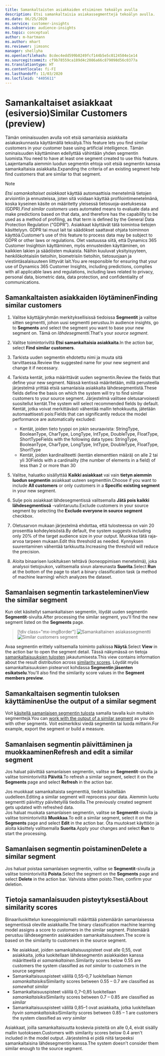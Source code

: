 ```yaml
---
title: Samankaltaisten asiakkaiden etsiminen tekoälyn avulla
description: Etsi samankaltaisia asiakassegmenttejä tekoälyn avulla.
ms.date: 06/25/2020
ms.service: customer-insights
ms.subservice: audience-insights
ms.topic: conceptual
author: m-hartmann
ms.author: mhart
ms.reviewer: jimsonc
manager: shellyha
ms.openlocfilehash: 8cdec4edd599b0249fcf144b5e5c0124504e1e14
ms.sourcegitcommit: cf9b78559ca189d4c2086a66c879098d56c0377a
ms.translationtype: HT
ms.contentlocale: fi-FI
ms.lasthandoff: 11/03/2020
ms.locfileid: "4405611"
---
```

# <a name="similar-customers-preview"></a><span data-ttu-id="02130-103">Samankaltaiset asiakkaat (esiversio)</span><span class="sxs-lookup"><span data-stu-id="02130-103">Similar Customers (preview)</span></span>

<span data-ttu-id="02130-104">Tämän ominaisuuden avulla voit etsiä samanlaisia asiakkaita asiakaskunnasta käyttämällä tekoälyä.</span><span class="sxs-lookup"><span data-stu-id="02130-104">This feature lets you find similar customers in your customer base using artificial intelligence.</span></span> <span data-ttu-id="02130-105">Tämän ominaisuuden käyttäminen edellyttää vähintään yhden segmentin luomista.</span><span class="sxs-lookup"><span data-stu-id="02130-105">You need to have at least one segment created to use this feature.</span></span> <span data-ttu-id="02130-106">Laajentamalla aiemmin luodun segmentin ehtoja voit etsiä segmentin kanssa samankaltaisia asiakkaita.</span><span class="sxs-lookup"><span data-stu-id="02130-106">Expanding the criteria of an existing segment help find customers that are similar to that segment.</span></span>

> [!NOTE]
> <span data-ttu-id="02130-107">*Etsi samankaltaiset asiakkaat* käyttää automaattisia menetelmiä tietojen arviointiin ja ennusteissa, joten sitä voidaan käyttää profilointimenetelmänä, koska kyseinen käsite on määritetty yleisessä tietosuoja-asetuksessa (GDPR).</span><span class="sxs-lookup"><span data-stu-id="02130-107">*Find similar customers* uses automated means to evaluate data and make predictions based on that data, and therefore has the capability to be used as a method of profiling, as that term is defined by the General Data Protection Regulation (“GDPR”).</span></span> <span data-ttu-id="02130-108">Asiakkaat käyttävät tätä toimintoa tietojen käsittelyyn. GDPR tai muut lait tai säädökset saattavat ohjata toiminnon käyttöä.</span><span class="sxs-lookup"><span data-stu-id="02130-108">Customer’s use of this feature to process data may be subject to GDPR or other laws or regulations.</span></span> <span data-ttu-id="02130-109">Olet vastuussa siitä, että Dynamics 365 Customer Insightsin käyttäminen, myös ennusteiden käyttäminen, on kaikkien lakien ja säädösten mukaista. Näihin kuuluvat yksityisyyteen, henkilökohtaisiin tietoihin, biometrisiin tietoihin, tietosuojaan ja viestintäsalaisuuteen liittyvät lait.</span><span class="sxs-lookup"><span data-stu-id="02130-109">You are responsible for ensuring that your use of Dynamics 365 Customer Insights, including predictions, complies with all applicable laws and regulations, including laws related to privacy, personal data, biometric data, data protection, and confidentiality of communications.</span></span>

## <a name="finding-similar-customers"></a><span data-ttu-id="02130-110">Samankaltaisten asiakkaiden löytäminen</span><span class="sxs-lookup"><span data-stu-id="02130-110">Finding similar customers</span></span>

1. <span data-ttu-id="02130-111">Valitse käyttäjäryhmän merkityksellisissä tiedoissa **Segmentit** ja valitse sitten segmentti, johon uusi segmentti perustuu.</span><span class="sxs-lookup"><span data-stu-id="02130-111">In audience insights, go to **Segments** and select the segment you want to base your new segment on.</span></span> <span data-ttu-id="02130-112">Tämä on *lähdesegmentti*.</span><span class="sxs-lookup"><span data-stu-id="02130-112">That's your *source segment*.</span></span>

1. <span data-ttu-id="02130-113">Valitse toimintoriviltä **Etsi samankaltaisia asiakkaita**.</span><span class="sxs-lookup"><span data-stu-id="02130-113">In the action bar, select **Find similar customers**.</span></span>

1. <span data-ttu-id="02130-114">Tarkista uuden segmentin ehdotettu nimi ja muuta sitä tarvittaessa.</span><span class="sxs-lookup"><span data-stu-id="02130-114">Review the suggested name for your new segment and change it if necessary.</span></span>

1. <span data-ttu-id="02130-115">Tarkista kentät, jotka määrittävät uuden segmentin.</span><span class="sxs-lookup"><span data-stu-id="02130-115">Review the fields that define your new segment.</span></span> <span data-ttu-id="02130-116">Näissä kentissä määritetään, millä perusteella järjestelmä yrittää etsiä samanlaisia asiakkaita lähdesegmentistä.</span><span class="sxs-lookup"><span data-stu-id="02130-116">These fields define the basis on which the system will try to find similar customers to your source segment.</span></span> <span data-ttu-id="02130-117">Järjestelmä valitsee oletusarvoisesti suositellut kentät.</span><span class="sxs-lookup"><span data-stu-id="02130-117">The system will select recommended fields by default.</span></span>
  <span data-ttu-id="02130-118">Kentät, jotka voivat merkittävästi vähentää mallin tehokkuutta, jätetään automaattisesti pois:</span><span class="sxs-lookup"><span data-stu-id="02130-118">Fields that can significantly reduce the model performance are automatically excluded:</span></span>
  
   - <span data-ttu-id="02130-119">Kentät, joiden tieto tyyppi on jokin seuraavista: StringType, BooleanType, CharType, LongType, IntType, DoubleType, FloatType, ShortType</span><span class="sxs-lookup"><span data-stu-id="02130-119">Fields with the following data types: StringType, BooleanType, CharType, LongType, IntType, DoubleType, FloatType, ShortType</span></span>
   - <span data-ttu-id="02130-120">Kentät, joiden kardinaliteetti (kentän elementtien määrä) on alle 2 tai yli 30</span><span class="sxs-lookup"><span data-stu-id="02130-120">Fields with a cardinality (the number of elements in a field) of less than 2 or more than 30</span></span>

1. <span data-ttu-id="02130-121">Valitse, haluatko sisällyttää **Kaikki asiakkaat** vai vain **tietyn aiemmin luodun segmentin** asiakkaat uuteen segmenttiin.</span><span class="sxs-lookup"><span data-stu-id="02130-121">Choose if you want to include **All customers** or only customers in a **Specific existing segment** in your new segment.</span></span>

1. <span data-ttu-id="02130-122">Sulje pois asiakkaat lähdesegmentissä valitsemalla **Jätä pois kaikki lähdesegmentissä** -valintaruutu.</span><span class="sxs-lookup"><span data-stu-id="02130-122">Exclude customers in your source segment by selecting the **Exclude everyone in source segment** checkbox.</span></span>

1. <span data-ttu-id="02130-123">Oletusarvon mukaan järjestelmä ehdottaa, että tulosteessa on vain 20 prosenttia kohdeyleisöstä.</span><span class="sxs-lookup"><span data-stu-id="02130-123">By default, the system suggests including only 20% of the target audience size in your output.</span></span> <span data-ttu-id="02130-124">Muokkaa tätä raja-arvoa tarpeen mukaan.</span><span class="sxs-lookup"><span data-stu-id="02130-124">Edit this threshold as needed.</span></span> <span data-ttu-id="02130-125">Kynnyksen suurentaminen vähentää tarkkuutta.</span><span class="sxs-lookup"><span data-stu-id="02130-125">Increasing the threshold will reduce the precision.</span></span>

1. <span data-ttu-id="02130-126">Aloita binaarisen luokituksen tehtävä (koneoppimisen menetelmä), joka analysoi tietojoukon, valitsemalla sivun alareunasta **Suorita**.</span><span class="sxs-lookup"><span data-stu-id="02130-126">Select **Run** at the bottom of the page to start a binary classification task (a method of machine learning) which analyzes the dataset.</span></span>

## <a name="view-the-similar-segment"></a><span data-ttu-id="02130-127">Samanlaisen segmentin tarkasteleminen</span><span class="sxs-lookup"><span data-stu-id="02130-127">View the similar segment</span></span>

<span data-ttu-id="02130-128">Kun olet käsitellyt samankaltaisen segmentin, löydät uuden segmentin **Segmentit**-sivulta.</span><span class="sxs-lookup"><span data-stu-id="02130-128">After processing the similar segment, you'll find the new segment listed on the **Segments** page.</span></span>

> [!div class="mx-imgBorder"]
> <span data-ttu-id="02130-129">![Samankaltainen asiakassegmentti](media/expanded-segment.png "Samankaltainen asiakassegmentti")</span><span class="sxs-lookup"><span data-stu-id="02130-129">![Similar customers segment](media/expanded-segment.png "Similar customers segment")</span></span>

<span data-ttu-id="02130-130">Avaa segmentin erittely valitsemalla toiminto palkissa **Näytä**.</span><span class="sxs-lookup"><span data-stu-id="02130-130">Select **View** in the action bar to open the segment detail.</span></span> <span data-ttu-id="02130-131">Tässä näkymässä on tietoja [samankaltaisuuksien tulosten](#about-similarity-scores) jakautumisesta.</span><span class="sxs-lookup"><span data-stu-id="02130-131">This view contains information about the result distribution across [similarity scores](#about-similarity-scores).</span></span> <span data-ttu-id="02130-132">Löydät myös samankaltaisuuksien pistearvot kohdassa **Segmentin jäsenten esikatselu**.</span><span class="sxs-lookup"><span data-stu-id="02130-132">You'll also find the similarity score values in the **Segment members preview**.</span></span>

## <a name="use-the-output-of-a-similar-segment"></a><span data-ttu-id="02130-133">Samankaltaisen segmentin tuloksen käyttäminen</span><span class="sxs-lookup"><span data-stu-id="02130-133">Use the output of a similar segment</span></span>

<span data-ttu-id="02130-134">Voit [käsitellä samanlaisen segmentin tulosta](segments.md) samalla tavalla kuin muitakin segmenttejä.</span><span class="sxs-lookup"><span data-stu-id="02130-134">You can [work with the output of a similar segment](segments.md) as you do with other segments.</span></span> <span data-ttu-id="02130-135">Voit esimerkiksi viedä segmentin tai luoda mittarin.</span><span class="sxs-lookup"><span data-stu-id="02130-135">For example, export the segment or build a measure.</span></span>

## <a name="refresh-and-edit-a-similar-segment"></a><span data-ttu-id="02130-136">Samanlaisen segmentin päivittäminen ja muokkaaminen</span><span class="sxs-lookup"><span data-stu-id="02130-136">Refresh and edit a similar segment</span></span>

<span data-ttu-id="02130-137">Jos haluat päivittää samanlaisen segmentin, valitse se **Segmentit**-sivulla ja valitse toimintoriviltä **Päivitä**.</span><span class="sxs-lookup"><span data-stu-id="02130-137">To refresh a similar segment, select it on the **Segments** page and select **Refresh** in the action bar.</span></span>

<span data-ttu-id="02130-138">Jos muokkaat samankaltaista segmenttiä, tiedot käsitellään uudelleen.</span><span class="sxs-lookup"><span data-stu-id="02130-138">Editing a similar segment will reprocess your data.</span></span> <span data-ttu-id="02130-139">Aiemmin luotu segmentti päivittyy päivitetyillä tiedoilla.</span><span class="sxs-lookup"><span data-stu-id="02130-139">The previously created segment gets updated with refreshed data.</span></span>    
<span data-ttu-id="02130-140">Jos haluat muokata samanlaisen segmentin, valitse se **Segmentit**-sivulla ja valitse toimintoriviltä **Muokkaa**.</span><span class="sxs-lookup"><span data-stu-id="02130-140">To edit a similar segment, select it on the **Segments** page and select **Edit** in the action bar.</span></span> <span data-ttu-id="02130-141">Ota muutokset käyttöön ja aloita käsittely valitsemalla **Suorita**.</span><span class="sxs-lookup"><span data-stu-id="02130-141">Apply your changes and select **Run** to start the processing.</span></span>

## <a name="delete-a-similar-segment"></a><span data-ttu-id="02130-142">Samanlaisen segmentin poistaminen</span><span class="sxs-lookup"><span data-stu-id="02130-142">Delete a similar segment</span></span>

<span data-ttu-id="02130-143">Jos haluat poistaa samanlaisen segmentin, valitse se **Segmentit**-sivulla ja valitse toimintoriviltä **Poista**.</span><span class="sxs-lookup"><span data-stu-id="02130-143">Select the segment on the **Segments** page and select **Delete** in the action bar.</span></span> <span data-ttu-id="02130-144">Vahvista sitten poisto.</span><span class="sxs-lookup"><span data-stu-id="02130-144">Then, confirm your deletion.</span></span>

## <a name="about-similarity-scores"></a><span data-ttu-id="02130-145">Tietoja samanlaisuuden pisteytyksestä</span><span class="sxs-lookup"><span data-stu-id="02130-145">About similarity scores</span></span>

<span data-ttu-id="02130-146">Binaariluokittelun koneoppimismalli määrittää pistemäärän samanlaisessa segmentissä oleville asiakkaille.</span><span class="sxs-lookup"><span data-stu-id="02130-146">The binary classification machine learning model assigns a score to customers in the similar segment.</span></span> <span data-ttu-id="02130-147">Pistemäärä perustuu lähdesegmentin asiakkaiden samankaltaisuuteen.</span><span class="sxs-lookup"><span data-stu-id="02130-147">The score is based on the similarity to customers in the source segment.</span></span>

- <span data-ttu-id="02130-148">Ne asiakkaat, joiden samankaltaisuuspisteet ovat alle 0,55, ovat asiakkaita, jotka luokitellaan lähdesegmentin asiakkaiden kanssa määritteellä *ei samankaltainen*.</span><span class="sxs-lookup"><span data-stu-id="02130-148">Similarity scores below 0.55 are customers the system classified as *not similar* to customers in the source segment</span></span>
- <span data-ttu-id="02130-149">Samankaltaisuuspisteet välillä 0,55–0,7 luokitellaan *hieman samankaltaisiksi*</span><span class="sxs-lookup"><span data-stu-id="02130-149">Similarity scores between 0.55 – 0.7 are classified as *somewhat similar*</span></span>
- <span data-ttu-id="02130-150">Samankaltaisuuspisteet välillä 0,7–0,85 luokitellaan *samankaltaisiksi*</span><span class="sxs-lookup"><span data-stu-id="02130-150">Similarity scores between 0.7 – 0.85 are classified as *similar*</span></span>
- <span data-ttu-id="02130-151">Samankaltaisuuspisteet välillä 0,85–1 ovat asiakkaita, jotka luokitellaan *hyvin samankaltaisiksi*</span><span class="sxs-lookup"><span data-stu-id="02130-151">Similarity scores between 0.85 – 1 are customers the system classified as *very similar*</span></span>

<span data-ttu-id="02130-152">Asiakkaat, joilla samankaltaisuutta koskevia pisteitä on alle 0,4, eivät sisälly mallin tuotokseen.</span><span class="sxs-lookup"><span data-stu-id="02130-152">Customers with similarity scores below 0.4 aren't included in the model output.</span></span> <span data-ttu-id="02130-153">Järjestelmä ei pidä niitä tarpeeksi samankaltaisina lähdesegmentin kanssa.</span><span class="sxs-lookup"><span data-stu-id="02130-153">The system doesn't consider them similar enough to the source segment.</span></span>

